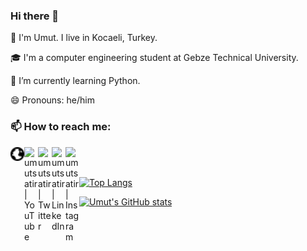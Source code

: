 ### Hi there 👋

📛 I'm Umut. I live in Kocaeli, Turkey.

🎓 I'm a computer engineering student at Gebze Technical University.

🌱 I’m currently learning Python.

😄 Pronouns: he/him

### 📫 How to reach me: 

<a href="" rel="nofollow"><img align="left" alt="asdasddsad" width="22px" src="https://raw.githubusercontent.com/iconic/open-iconic/master/svg/globe.svg" style="max-width: 100%;"></a>
<a href="https://www.youtube.com/channel/UCx10o4_hCXagOsu4vZonEiA" rel="nofollow"><img align="left" alt="umutsatir | YouTube" width="22px" src="https://camo.githubusercontent.com/6645c4c313a1f4f0032cd1c5e5fd0033417104a7a282fed4cafdca8ac2a1ab33/68747470733a2f2f63646e2e6a7364656c6976722e6e65742f6e706d2f73696d706c652d69636f6e734076332f69636f6e732f796f75747562652e737667" data-canonical-src="https://cdn.jsdelivr.net/npm/simple-icons@v3/icons/youtube.svg" style="max-width: 100%;"></a>
<a href="https://twitter.com/umut_satir" rel="nofollow"><img align="left" alt="umutsatir | Twitter" width="22px" src="https://camo.githubusercontent.com/395dda360ae28377b7c3247581a88b20573883519c2be833cb64fbb37dcbcc1a/68747470733a2f2f63646e2e6a7364656c6976722e6e65742f6e706d2f73696d706c652d69636f6e734076332f69636f6e732f747769747465722e737667" data-canonical-src="https://cdn.jsdelivr.net/npm/simple-icons@v3/icons/twitter.svg" style="max-width: 100%;"></a>
<a href="https://www.linkedin.com/in/umutsatir/" rel="nofollow"><img align="left" alt="umutsatir | LinkedIn" width="22px" src="https://camo.githubusercontent.com/d659d2bac00c01b42bffbae84bdc121e828b8fecd5b4949ffa2575f5d9e4a371/68747470733a2f2f63646e2e6a7364656c6976722e6e65742f6e706d2f73696d706c652d69636f6e734076332f69636f6e732f6c696e6b6564696e2e737667" data-canonical-src="https://cdn.jsdelivr.net/npm/simple-icons@v3/icons/linkedin.svg" style="max-width: 100%;"></a>
<a href="https://instagram.com/umut_satir" rel="nofollow"><img align="left" alt="umutsatir | Instagram" width="22px" src="https://camo.githubusercontent.com/c80f9763ed06d4ab9fbcc1a74b8b74cd95e4c7f82d3f1f70233994f236a0faeb/68747470733a2f2f63646e2e6a7364656c6976722e6e65742f6e706d2f73696d706c652d69636f6e734076332f69636f6e732f696e7374616772616d2e737667" data-canonical-src="https://cdn.jsdelivr.net/npm/simple-icons@v3/icons/instagram.svg" style="max-width: 100%;"></a>
</br>
</br>

[![Top Langs](https://github-readme-stats.vercel.app/api/top-langs/?username=umutsatir&layout=compact)](https://github.com/umutsatir/umutsatir)

[![Umut's GitHub stats](https://github-readme-stats.vercel.app/api?username=umutsatir)](https://github.com/umutsatir/umutsatir)

